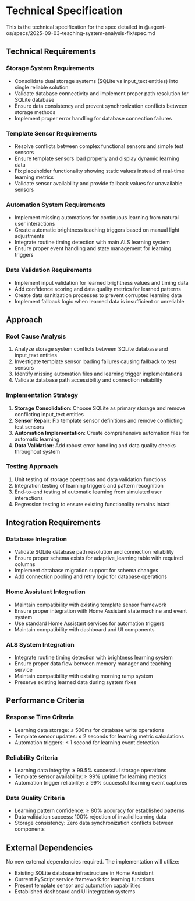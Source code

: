 # Technical Specification

This is the technical specification for the spec detailed in @.agent-os/specs/2025-09-03-teaching-system-analysis-fix/spec.md

## Technical Requirements

### Storage System Requirements
- Consolidate dual storage systems (SQLite vs input_text entities) into single reliable solution
- Validate database connectivity and implement proper path resolution for SQLite database
- Ensure data consistency and prevent synchronization conflicts between storage methods
- Implement proper error handling for database connection failures

### Template Sensor Requirements
- Resolve conflicts between complex functional sensors and simple test sensors
- Ensure template sensors load properly and display dynamic learning data
- Fix placeholder functionality showing static values instead of real-time learning metrics
- Validate sensor availability and provide fallback values for unavailable sensors

### Automation System Requirements
- Implement missing automations for continuous learning from natural user interactions
- Create automatic brightness teaching triggers based on manual light adjustments
- Integrate routine timing detection with main ALS learning system
- Ensure proper event handling and state management for learning triggers

### Data Validation Requirements
- Implement input validation for learned brightness values and timing data
- Add confidence scoring and data quality metrics for learned patterns
- Create data sanitization processes to prevent corrupted learning data
- Implement fallback logic when learned data is insufficient or unreliable

## Approach

### Root Cause Analysis
1. Analyze storage system conflicts between SQLite database and input_text entities
2. Investigate template sensor loading failures causing fallback to test sensors
3. Identify missing automation files and learning trigger implementations
4. Validate database path accessibility and connection reliability

### Implementation Strategy
1. **Storage Consolidation**: Choose SQLite as primary storage and remove conflicting input_text entities
2. **Sensor Repair**: Fix template sensor definitions and remove conflicting test sensors
3. **Automation Implementation**: Create comprehensive automation files for automatic learning
4. **Data Validation**: Add robust error handling and data quality checks throughout system

### Testing Approach
1. Unit testing of storage operations and data validation functions
2. Integration testing of learning triggers and pattern recognition
3. End-to-end testing of automatic learning from simulated user interactions
4. Regression testing to ensure existing functionality remains intact

## Integration Requirements

### Database Integration
- Validate SQLite database path resolution and connection reliability
- Ensure proper schema exists for adaptive_learning table with required columns
- Implement database migration support for schema changes
- Add connection pooling and retry logic for database operations

### Home Assistant Integration
- Maintain compatibility with existing template sensor framework
- Ensure proper integration with Home Assistant state machine and event system
- Use standard Home Assistant services for automation triggers
- Maintain compatibility with dashboard and UI components

### ALS System Integration
- Integrate routine timing detection with brightness learning system
- Ensure proper data flow between memory manager and teaching service
- Maintain compatibility with existing morning ramp system
- Preserve existing learned data during system fixes

## Performance Criteria

### Response Time Criteria
- Learning data storage: ≤ 500ms for database write operations
- Template sensor updates: ≤ 2 seconds for learning metric calculations
- Automation triggers: ≤ 1 second for learning event detection

### Reliability Criteria
- Learning data integrity: ≥ 99.5% successful storage operations
- Template sensor availability: ≥ 99% uptime for learning metrics
- Automation trigger reliability: ≥ 99% successful learning event captures

### Data Quality Criteria
- Learning pattern confidence: ≥ 80% accuracy for established patterns
- Data validation success: 100% rejection of invalid learning data
- Storage consistency: Zero data synchronization conflicts between components

## External Dependencies

No new external dependencies required. The implementation will utilize:
- Existing SQLite database infrastructure in Home Assistant
- Current PyScript service framework for learning functions
- Present template sensor and automation capabilities
- Established dashboard and UI integration systems